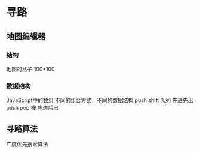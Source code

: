 # 寻路

## 地图编辑器

### 结构
地图的格子 100*100

### 数据结构

JavaScript中的数组
不同的组合方式，不同的数据结构
push shift 队列 先进先出
push pop 栈 先进后出

## 寻路算法

广度优先搜索算法 